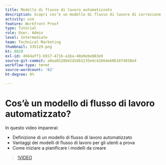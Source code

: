 ```yaml
---
title: Modello di flusso di lavoro automatizzato
description: Scopri cos’è un modello di flusso di lavoro di correzione automatica e come gli utenti a prova di esperienza possono trarre vantaggio dai modelli. Inizia a pianificare i modelli da creare.
activity: use
feature: Workfront Proof
type: Tutorial
role: User, Admin
level: Intermediate
team: Technical Marketing
thumbnail: 335129.png
kt: 8829
exl-id: 4b64aff1-b917-471b-a1ba-40a9ebe883e9
source-git-commit: a0aa8328842d2db1235edc42664eb0b18f4038e4
workflow-type: tm+mt
source-wordcount: '62'
ht-degree: 0%

---
```


# Cos’è un modello di flusso di lavoro automatizzato?

In questo video imparerai:

* Definizione di un modello di flusso di lavoro automatizzato
* Vantaggi dei modelli di flusso di lavoro per gli utenti a prova
* Come iniziare a pianificare i modelli da creare

>[!VIDEO](https://video.tv.adobe.com/v/335129/?quality=12)

<!---
Learn More Icon
Automated workflow overview
Create and manage Automated Workflow templates
Configure a proof
--->
